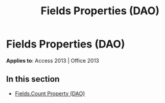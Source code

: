 ﻿---
title: Fields Properties (DAO)
TOCTitle: Properties
ms:assetid: 5f1cd784-8e43-43a6-8df5-fd8a1aac1821
ms:mtpsurl: https://msdn.microsoft.com/library/Dn142161(v=office.15)
ms:contentKeyID: 52072649
ms.date: 09/18/2015
mtps_version: v=office.15
---

# Fields Properties (DAO)


**Applies to**: Access 2013 | Office 2013

## In this section

  - [Fields.Count Property (DAO)](fields-count-property-dao.md)

